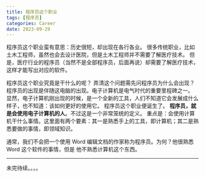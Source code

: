 ```yaml
---
title: 程序员这个职业
tags: [程序员]
categories: Career
date: 2023-09-29
---
```


程序员这个职业蛮有意思：历史很短，却出现在各行各业。
很多传统职业，比如土木工程师，虽然也会去设计医院，但是土木工程师并不需要了解医疗技术。
但是，医疗行业的程序员（当然不是全部程序员，后面再说）却需要了解医疗技术，这样才能写出对应的软件。

程序员这个职业究竟是干什么的呢？
弄清这个问题需先问程序员为什么会出现？程序员的出现是伴随这电脑的出现。电子计算机是电气时代的重要里程碑之一。
显然，电子计算机刚出现的时候，是一个全新的工具，人们不知道它会发展成什么样子，也不知道：该如何更好的使用它。
程序员这个职业便诞生了。
**程序员，就是会使用电子计算机的人**。不过这是一个非常笼统的定义。
重点是：会使用计算机干什么事情。这里面有两个要素：其一是熟悉手上的工具，即计算机；其二是熟悉要做的事情，即领域知识。

通常，我们不会把一个使用 Word 编辑文档的作家称为程序员。为何？他很熟悉 Word 这个软件的事情，但是
他不熟悉计算机这个东西。

----

未完待续。。。。